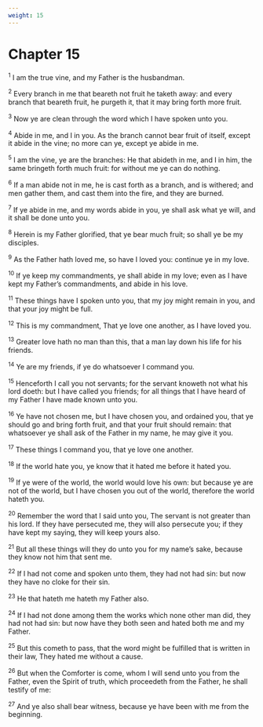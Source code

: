 ```yaml
---
weight: 15
---
```


# Chapter 15

<sup>1</sup> I am the true vine, and my Father is the husbandman. 

<sup>2</sup> Every branch in me that beareth not fruit he taketh away: and every branch that beareth fruit, he purgeth it, that it may bring forth more fruit. 

<sup>3</sup> Now ye are clean through the word which I have spoken unto you. 

<sup>4</sup> Abide in me, and I in you. As the branch cannot bear fruit of itself, except it abide in the vine; no more can ye, except ye abide in me. 

<sup>5</sup> I am the vine, ye are the branches: He that abideth in me, and I in him, the same bringeth forth much fruit: for without me ye can do nothing. 

<sup>6</sup> If a man abide not in me, he is cast forth as a branch, and is withered; and men gather them, and cast them into the fire, and they are burned. 

<sup>7</sup> If ye abide in me, and my words abide in you, ye shall ask what ye will, and it shall be done unto you. 

<sup>8</sup> Herein is my Father glorified, that ye bear much fruit; so shall ye be my disciples. 

<sup>9</sup> As the Father hath loved me, so have I loved you: continue ye in my love. 

<sup>10</sup> If ye keep my commandments, ye shall abide in my love; even as I have kept my Father’s commandments, and abide in his love. 

<sup>11</sup> These things have I spoken unto you, that my joy might remain in you, and that your joy might be full. 

<sup>12</sup> This is my commandment, That ye love one another, as I have loved you. 

<sup>13</sup> Greater love hath no man than this, that a man lay down his life for his friends. 

<sup>14</sup> Ye are my friends, if ye do whatsoever I command you. 

<sup>15</sup> Henceforth I call you not servants; for the servant knoweth not what his lord doeth: but I have called you friends; for all things that I have heard of my Father I have made known unto you. 

<sup>16</sup> Ye have not chosen me, but I have chosen you, and ordained you, that ye should go and bring forth fruit, and that your fruit should remain: that whatsoever ye shall ask of the Father in my name, he may give it you. 

<sup>17</sup> These things I command you, that ye love one another. 

<sup>18</sup> If the world hate you, ye know that it hated me before it hated you. 

<sup>19</sup> If ye were of the world, the world would love his own: but because ye are not of the world, but I have chosen you out of the world, therefore the world hateth you. 

<sup>20</sup> Remember the word that I said unto you, The servant is not greater than his lord. If they have persecuted me, they will also persecute you; if they have kept my saying, they will keep yours also. 

<sup>21</sup> But all these things will they do unto you for my name’s sake, because they know not him that sent me. 

<sup>22</sup> If I had not come and spoken unto them, they had not had sin: but now they have no cloke for their sin. 

<sup>23</sup> He that hateth me hateth my Father also. 

<sup>24</sup> If I had not done among them the works which none other man did, they had not had sin: but now have they both seen and hated both me and my Father. 

<sup>25</sup> But this cometh to pass, that the word might be fulfilled that is written in their law, They hated me without a cause. 

<sup>26</sup> But when the Comforter is come, whom I will send unto you from the Father, even the Spirit of truth, which proceedeth from the Father, he shall testify of me: 

<sup>27</sup> And ye also shall bear witness, because ye have been with me from the beginning. 


